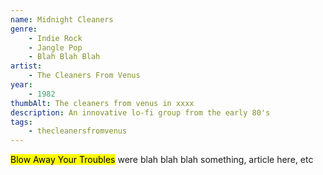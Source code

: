 ```yaml
---
name: Midnight Cleaners
genre:
    - Indie Rock
    - Jangle Pop
    - Blah Blah Blah
artist:
    - The Cleaners From Venus
year: 
    - 1982
thumbAlt: The cleaners from venus in xxxx
description: An innovative lo-fi group from the early 80's
tags: 
    - thecleanersfromvenus
---
```


<mark>Blow Away Your Troubles</mark> were blah blah blah something, article here, etc
